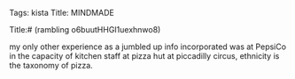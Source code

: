 Tags: kista
Title: MINDMADE 
  
Title:# (rambling o6buutHHGI1uexhnwo8)  
  
my only other experience as a jumbled up info incorporated was at PepsiCo in the capacity of kitchen staff at pizza hut at piccadilly circus, ethnicity is the taxonomy of pizza.
